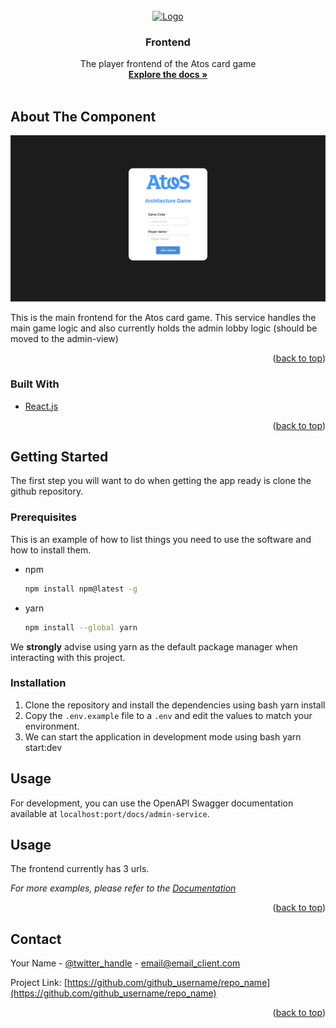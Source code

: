 <div id="top"></div>
<!-- PROJECT LOGO -->
<br />
<div align="center">
  <a href="https://github.com/github_username/repo_name">
    <img src="docs/logo.png" alt="Logo" width="200" height="60">
  </a>

<h3 align="center">Frontend</h3>

  <p align="center">
    The player frontend of the Atos card game
    <br />
    <a href="https://github.com/github_username/repo_name"><strong>Explore the docs »</strong></a>
    <br />
    <br />
</div>

<!-- ABOUT THE PROJECT -->
## About The Component

![Product Name Screen Shot](./docs/images/frontend_preview.png)

This is the main frontend for the Atos card game. This service handles the main game logic and also currently holds the admin lobby logic (should be moved to the admin-view)

<p align="right">(<a href="#top">back to top</a>)</p>



### Built With

* [React.js](https://reactjs.org/)

<p align="right">(<a href="#top">back to top</a>)</p>


<!-- GETTING STARTED -->
## Getting Started

The first step you will want to do when getting the app ready is clone the github repository.

### Prerequisites

This is an example of how to list things you need to use the software and how to install them.
* npm
  ```sh
  npm install npm@latest -g
  ```

* yarn
  ```sh
  npm install --global yarn
  ```

We **strongly** advise using yarn as the default package manager when interacting with this project.

### Installation

1. Clone the repository and install the dependencies using
   bash
   yarn install
2. Copy the `.env.example` file to a `.env` and edit the values to match your environment.
3. We can start the application in development mode using
   bash
   yarn start:dev
<!-- USAGE EXAMPLES -->

## Usage

For development, you can use the OpenAPI Swagger documentation available at `localhost:port/docs/admin-service`.


<!-- USAGE EXAMPLES -->
## Usage


The frontend currently has 3 urls.

_For more examples, please refer to the [Documentation](https://example.com)_

<p align="right">(<a href="#top">back to top</a>)</p>


<!-- CONTACT -->
## Contact

Your Name - [@twitter_handle](https://twitter.com/twitter_handle) - email@email_client.com

Project Link: [https://github.com/github_username/repo_name](https://github.com/github_username/repo_name)

<p align="right">(<a href="#top">back to top</a>)</p>

